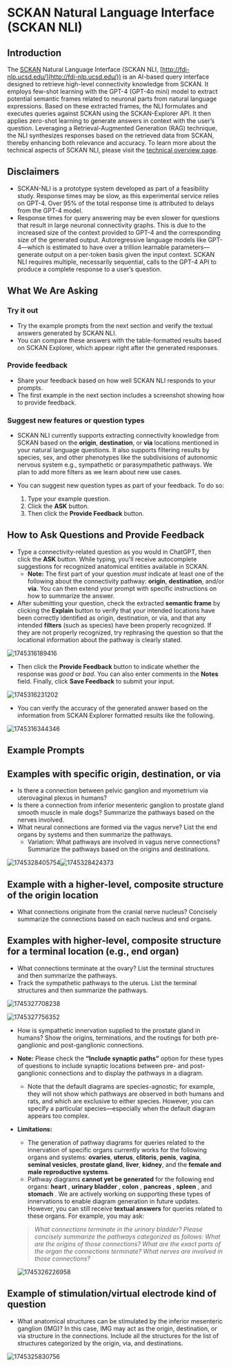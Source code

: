 # SCKAN Natural Language Interface (SCKAN NLI)

## Introduction

The [SCKAN](https://sparc.science/tools-and-resources/6eg3VpJbwQR4B84CjrvmyD) Natural Language Interface (SCKAN NLI, [http://fdi-nlp.ucsd.edu/](http://fdi-nlp.ucsd.edu/)) is an AI-based query interface designed to retrieve high-level connectivity knowledge from SCKAN. It employs few-shot learning with the GPT-4 (GPT-4o mini) model to extract potential semantic frames related to neuronal parts from natural language expressions. Based on these extracted frames, the NLI formulates and executes queries against SCKAN using the SCKAN-Explorer API. It then applies zero-shot learning to generate answers in context with the user’s question. Leveraging a Retrieval-Augmented Generation (RAG) technique, the NLI synthesizes responses based on the retrieved data from SCKAN, thereby enhancing both relevance and accuracy. To learn more about the technical aspects of SCKAN NLI, please visit the [technical overview page](./technical-overview.md).

## Disclaimers

* SCKAN-NLI is a prototype system developed as part of a feasibility study. Response times may be slow, as this experimental service relies on GPT-4. Over 95% of the total response time is attributed to delays from the GPT-4 model.
* Response times for query answering may be even slower for questions that result in large neuronal connectivity graphs. This is due to the increased size of the context provided to GPT-4 and the corresponding size of the generated output. Autoregressive language models like GPT-4—which is estimated to have over a trillion learnable parameters—generate output on a per-token basis given the input context. SCKAN NLI requires multiple, necessarily sequential, calls to the GPT-4 API to produce a complete response to a user’s question.

## What We Are Asking

### Try it out

* Try the example prompts from the next section and verify the textual answers generated by SCKAN NLI.
* You can compare these answers with the table-formatted results based on SCKAN Explorer, which appear right after the generated responses.

### Provide feedback

* Share your feedback based on how well SCKAN NLI responds to your prompts.
* The first example in the next section includes a screenshot showing how to provide feedback.

### Suggest new features or question types

* SCKAN NLI currently supports extracting connectivity knowledge from SCKAN based on the **origin**, **destination**, or **via** locations mentioned in your natural language questions. It also supports filtering results by species, sex, and other phenotypes like the subdivisions of autonomic nervous system e.g., sympathetic or parasympathetic pathways. We plan to add more filters as we learn about new use cases.
* You can suggest new question types as part of your feedback. To do so:

  1. Type your example question.
  2. Click the **ASK** button.
  3. Then click the **Provide Feedback** button.

## How to Ask Questions and Provide Feedback

* Type a connectivity-related question as you would in ChatGPT, then click the **ASK** button. While typing, you'll receive autocomplete suggestions for recognized anatomical entities available in SCKAN.
  * **Note:** The first part of your question *must* indicate at least one of the following about the connectivity pathway: **origin**, **destination**, and/or **via**. You can then extend your prompt with specific instructions on how to summarize the answer.
* After submitting your question, check the extracted **semantic frame** by clicking the **Explain** button to verify that your intended locations have been correctly identified as origin, destination, or via, and that any intended **filters** (such as species) have been properly recognized. If they are not properly recognized, try rephrasing the question so that the locational information about the pathway is clearly stated.

![1745316189416](images/sckan-nli-intro/1745316189416.png)

* Then click the **Provide Feedback** button to indicate whether the response was *good* or *bad*. You can also enter comments in the **Notes** field. Finally, click **Save Feedback** to submit your input.

![1745316231202](images/sckan-nli-intro/1745316231202.png)

* You can verify the accuracy of the generated answer based on the information from SCKAN Explorer formatted results like the following.

![1745316344346](images/sckan-nli-intro/1745316344346.png)

## Example Prompts

## Examples with specific origin, destination, or via

* Is there a connection between pelvic ganglion and myometrium via uterovaginal plexus in humans?
* Is there a connection from inferior mesenteric ganglion to prostate gland smooth muscle in male dogs? Summarize the pathways based on the nerves involved.
* What neural connections are formed via the vagus nerve? List the end organs by systems and then summarize the pathways.
  * Variation: What pathways are involved in vagus nerve connections? Summarize the pathways based on the origins and destinations.

![1745328405754](images/sckan-nli-intro/1745328405754.png)![1745328424373](images/sckan-nli-intro/1745328424373.png)

## Example with a higher-level, composite structure of the origin location

* What connections originate from the cranial nerve nucleus? Concisely summarize the connections based on each nucleus and end organs.

## Examples with higher-level, composite structure for a terminal location (e.g., end organ)

* What connections terminate at the ovary? List the terminal structures and then summarize the pathways.
* Track the sympathetic pathways to the uterus. List the terminal structures and then summarize the pathways.

![1745327708238](images/sckan-nli-intro/1745327708238.png)

![1745327756352](images/sckan-nli-intro/1745327756352.png)

* How is sympathetic innervation supplied to the prostate gland in humans?  Show the origins, terminations, and the routings for both  pre-ganglionic and post-ganglionic connections.
* **Note:** Please check the **“Include synaptic paths”** option for these types of questions to include synaptic locations between pre- and post-ganglionic connections and to display the pathways in a diagram.

  * Note that the default diagrams are species-agnostic; for example, they will not show which pathways are observed in both humans and rats, and which are exclusive to either species. However, you can specify a particular species—especially when the default diagram appears too complex.
* **Limitations:**

  * The generation of pathway diagrams for queries related to the innervation of specific organs currently works for the following organs and systems:  **ovaries**, **uterus**, **clitoris**, **penis**, **vagina**, **seminal vesicles**, **prostate gland**, **liver**, **kidney**, and the **female and male reproductive systems**.
  * Pathway diagrams **cannot yet be generated** for the following end organs:  **heart** ,  **urinary bladder** ,  **colon** ,  **pancreas** ,  **spleen** , and  **stomach** . We are actively working on supporting these types of innervations to enable diagram generation in future updates. However, you can still receive **textual answers** for queries related to these organs. For example, you may ask:

  > *What connections terminate in the urinary bladder? Please concisely summarize the pathways categorized as follows: What are the origins of those connections? What are the exact parts of the organ the connections terminate? What nerves are involved in those connections?*
  >

  ![1745326226958](images/sckan-nli-intro/1745326226958.png)

## **Example of stimulation/virtual electrode kind of question**

* What anatomical structures can be stimulated by the inferior mesenteric ganglion (IMG)? In this case, IMG may act as the origin, destination, or via structure in the connections. Include all the structures for the list of structures categorized by the origin, via, and destinations.

![1745325830756](images/sckan-nli-intro/1745325830756.png)
